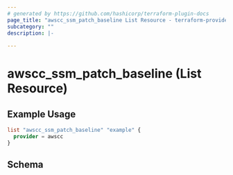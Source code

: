 ```yaml
---
# generated by https://github.com/hashicorp/terraform-plugin-docs
page_title: "awscc_ssm_patch_baseline List Resource - terraform-provider-awscc"
subcategory: ""
description: |-
  
---
```


# awscc_ssm_patch_baseline (List Resource)



## Example Usage

```terraform
list "awscc_ssm_patch_baseline" "example" {
  provider = awscc
}
```

<!-- schema generated by tfplugindocs -->
## Schema
